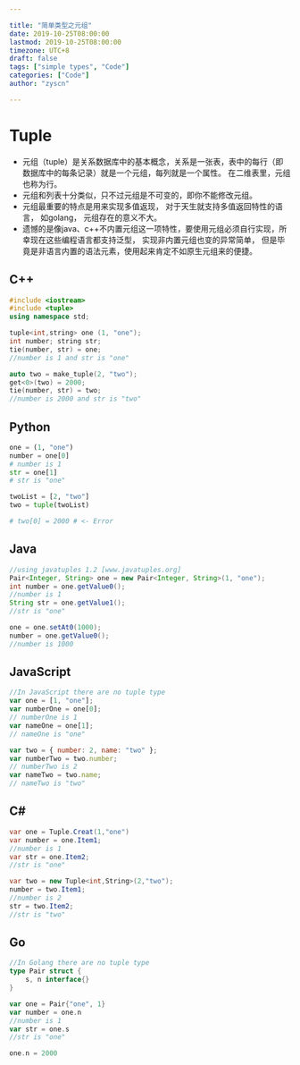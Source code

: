 ```yaml
---

title: "简单类型之元组"
date: 2019-10-25T08:00:00
lastmod: 2019-10-25T08:00:00
timezone: UTC+8
draft: false
tags: ["simple types", "Code"]
categories: ["Code"]
author: "zyscn"

---
```

# Tuple
- 元组（tuple）是关系数据库中的基本概念，关系是一张表，表中的每行（即数据库中的每条记录）就是一个元组，每列就是一个属性。 在二维表里，元组也称为行。
- 元组和列表十分类似，只不过元组是不可变的，即你不能修改元组。
- 元组最重要的特点是用来实现多值返现， 对于天生就支持多值返回特性的语言， 如golang， 元组存在的意义不大。
- 遗憾的是像java、c++不内置元组这一项特性，要使用元组必须自行实现，所幸现在这些编程语言都支持泛型， 实现非内置元组也变的异常简单， 但是毕竟是非语言内置的语法元素，使用起来肯定不如原生元组来的便捷。

## C++

```cpp
#include <iostream>
#include <tuple>
using namespace std;

tuple<int,string> one (1, "one");
int number; string str;
tie(number, str) = one;
//number is 1 and str is "one"

auto two = make_tuple(2, "two");
get<0>(two) = 2000;
tie(number, str) = two;
//number is 2000 and str is "two"

```
## Python

```python
one = (1, "one")
number = one[0]
# number is 1
str = one[1]
# str is "one"

twoList = [2, "two"]
two = tuple(twoList)

# two[0] = 2000 # <- Error

```
## Java

```java
//using javatuples 1.2 [www.javatuples.org]
Pair<Integer, String> one = new Pair<Integer, String>(1, "one");
int number = one.getValue0();
//number is 1
String str = one.getValue1();
//str is "one"

one = one.setAt0(1000);
number = one.getValue0();
//number is 1000
```

## JavaScript

```js
//In JavaScript there are no tuple type
var one = [1, "one"];
var numberOne = one[0];
// numberOne is 1
var nameOne = one[1];
// nameOne is "one"

var two = { number: 2, name: "two" };
var numberTwo = two.number;
// numberTwo is 2
var nameTwo = two.name;
// nameTwo is "two"

```
## C\#

```cs
var one = Tuple.Creat(1,"one")
var number = one.Item1;
//number is 1
var str = one.Item2;
//str is "one"

var two = new Tuple<int,String>(2,"two");
number = two.Item1;
//number is 2
str = two.Item2;
//str is "two"
```
## Go

```go
//In Golang there are no tuple type
type Pair struct {
    s, n interface{}
}

var one = Pair{"one", 1}
var number = one.n
//number is 1
var str = one.s
//str is "one"

one.n = 2000

```